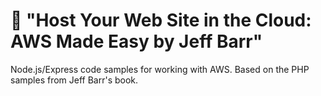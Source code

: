 # 📘 "Host Your Web Site in the Cloud: AWS Made Easy by Jeff Barr"

Node.js/Express code samples for working with AWS. Based on the PHP samples from Jeff Barr's book.
